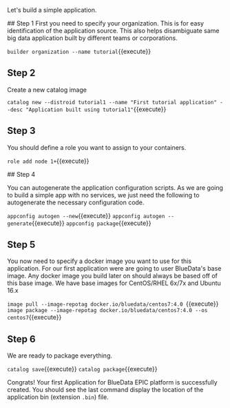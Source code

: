 Let's build a simple application.

## Step 1
First you need to specify your organization. This is for easy identification of the application source. This also helps disambiguate same big data application built by different teams or corporations.

`builder organization --name tutorial`{{execute}}

## Step 2
Create a new catalog image

`catalog new --distroid tutorial1 --name "First tutorial application" --desc "Application built using tutorial1"`{{execute}}

## Step 3
You should define a role you want to assign to your containers.

`role add node 1+`{{execute}}

## Step 4

You can autogenerate the application configuration scripts. As we are going to build a simple app with no services, we just need the following to autogenerate the necessary configuration code.

`appconfig autogen --new`{{execute}}
`appconfig autogen --generate`{{execute}}
`appconfig package`{{execute}}

## Step 5
You now need to specify a docker image you want to use for this application. For our first application were are going to user BlueData's base image. Any docker image you build later on should always be based off of this base image. We have base images for CentOS/RHEL 6x/7x and Ubuntu 16.x

`image pull --image-repotag docker.io/bluedata/centos7:4.0 `{{execute}}
`image package --image-repotag docker.io/bluedata/centos7:4.0 --os centos7`{{execute}}

## Step 6
We are ready to package everything.

`catalog save`{{execute}}
`catalog package`{{execute}}

Congrats! Your first Application for BlueData EPIC platform is successfully created. You should see the last command display the location of the application bin (extension `.bin`) file.
